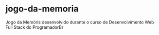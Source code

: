 # jogo-da-memoria
Jogo da Memóris desenvolvido durante o curso de Desenvolvimento  Web Full Stack do ProgramadorBr
